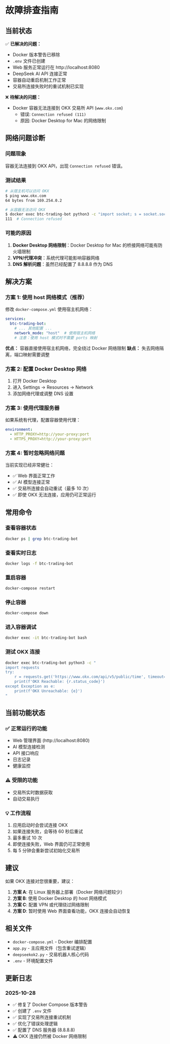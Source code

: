 # 故障排查指南

## 当前状态

✅ **已解决的问题：**
- Docker 版本警告已移除
- `.env` 文件已创建
- Web 服务正常运行在 http://localhost:8080
- DeepSeek AI API 连接正常
- 容器自动重启机制工作正常
- 交易所连接失败时的重试机制已实现

❌ **待解决的问题：**
- Docker 容器无法连接到 OKX 交易所 API (`www.okx.com`)
  - 错误: `Connection refused (111)`
  - 原因: Docker Desktop for Mac 的网络限制

## 网络问题诊断

### 问题现象
容器无法连接到 OKX API，出现 `Connection refused` 错误。

### 测试结果
```bash
# 从宿主机可以访问 OKX
$ ping www.okx.com
64 bytes from 169.254.0.2

# 从容器无法访问 OKX
$ docker exec btc-trading-bot python3 -c "import socket; s = socket.socket(); result = s.connect_ex(('www.okx.com', 443)); print(result)"
111  # Connection refused
```

### 可能的原因
1. **Docker Desktop 网络限制**：Docker Desktop for Mac 的桥接网络可能有防火墙限制
2. **VPN/代理冲突**：系统代理可能影响容器网络
3. **DNS 解析问题**：虽然已经配置了 8.8.8.8 作为 DNS

## 解决方案

### 方案 1: 使用 host 网络模式（推荐）

修改 `docker-compose.yml` 使用宿主机网络：

```yaml
services:
  btc-trading-bot:
    # ... 其他配置 ...
    network_mode: "host"  # 使用宿主机网络
    # 注意：使用 host 模式时不需要 ports 映射
```

**优点：** 容器直接使用宿主机网络，完全绕过 Docker 网络限制
**缺点：** 失去网络隔离，端口映射需要调整

### 方案 2: 配置 Docker Desktop 网络

1. 打开 Docker Desktop
2. 进入 Settings → Resources → Network
3. 添加网络代理或调整 DNS 设置

### 方案 3: 使用代理服务器

如果系统有代理，配置容器使用代理：

```yaml
environment:
  - HTTP_PROXY=http://your-proxy:port
  - HTTPS_PROXY=http://your-proxy:port
```

### 方案 4: 暂时忽略网络问题

当前实现已经非常健壮：
- ✅ Web 界面正常工作
- ✅ AI 模型连接正常
- ✅ 交易所连接会自动重试（最多 10 次）
- ✅ 即使 OKX 无法连接，应用仍可正常运行

## 常用命令

### 查看容器状态
```bash
docker ps | grep btc-trading-bot
```

### 查看实时日志
```bash
docker logs -f btc-trading-bot
```

### 重启容器
```bash
docker-compose restart
```

### 停止容器
```bash
docker-compose down
```

### 进入容器调试
```bash
docker exec -it btc-trading-bot bash
```

### 测试 OKX 连接
```bash
docker exec btc-trading-bot python3 -c "
import requests
try:
    r = requests.get('https://www.okx.com/api/v5/public/time', timeout=5)
    print(f'OKX Reachable: {r.status_code}')
except Exception as e:
    print(f'OKX Unreachable: {e}')
"
```

## 当前功能状态

### ✅ 正常运行的功能
- Web 管理界面 (http://localhost:8080)
- AI 模型连接检测
- API 接口响应
- 日志记录
- 健康监控

### ⚠️ 受限的功能
- 交易所实时数据获取
- 自动交易执行

### 💡 工作流程
1. 应用启动时会尝试连接 OKX
2. 如果连接失败，会等待 60 秒后重试
3. 最多重试 10 次
4. 即使连接失败，Web 界面仍可正常使用
5. 每 5 分钟会重新尝试初始化交易所

## 建议

如果 OKX 连接对您很重要，建议：

1. **方案 A**: 在 Linux 服务器上部署（Docker 网络问题较少）
2. **方案 B**: 使用 Docker Desktop 的 host 网络模式
3. **方案 C**: 配置 VPN 或代理绕过网络限制
4. **方案 D**: 暂时使用 Web 界面查看功能，OKX 连接会自动恢复

## 相关文件

- `docker-compose.yml` - Docker 编排配置
- `app.py` - 主应用文件（包含重试逻辑）
- `deepseekok2.py` - 交易机器人核心代码
- `.env` - 环境配置文件

## 更新日志

### 2025-10-28
- ✅ 修复了 Docker Compose 版本警告
- ✅ 创建了 `.env` 文件
- ✅ 实现了交易所连接重试机制
- ✅ 优化了错误处理逻辑
- ✅ 配置了 DNS 服务器 (8.8.8.8)
- ⚠️ OKX 连接仍然被 Docker 网络限制
